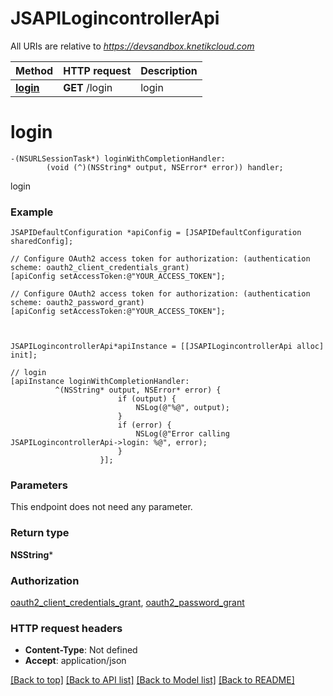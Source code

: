 # JSAPILogincontrollerApi

All URIs are relative to *https://devsandbox.knetikcloud.com*

Method | HTTP request | Description
------------- | ------------- | -------------
[**login**](JSAPILogincontrollerApi.md#login) | **GET** /login | login


# **login**
```objc
-(NSURLSessionTask*) loginWithCompletionHandler: 
        (void (^)(NSString* output, NSError* error)) handler;
```

login

### Example 
```objc
JSAPIDefaultConfiguration *apiConfig = [JSAPIDefaultConfiguration sharedConfig];

// Configure OAuth2 access token for authorization: (authentication scheme: oauth2_client_credentials_grant)
[apiConfig setAccessToken:@"YOUR_ACCESS_TOKEN"];

// Configure OAuth2 access token for authorization: (authentication scheme: oauth2_password_grant)
[apiConfig setAccessToken:@"YOUR_ACCESS_TOKEN"];



JSAPILogincontrollerApi*apiInstance = [[JSAPILogincontrollerApi alloc] init];

// login
[apiInstance loginWithCompletionHandler: 
          ^(NSString* output, NSError* error) {
                        if (output) {
                            NSLog(@"%@", output);
                        }
                        if (error) {
                            NSLog(@"Error calling JSAPILogincontrollerApi->login: %@", error);
                        }
                    }];
```

### Parameters
This endpoint does not need any parameter.

### Return type

**NSString***

### Authorization

[oauth2_client_credentials_grant](../README.md#oauth2_client_credentials_grant), [oauth2_password_grant](../README.md#oauth2_password_grant)

### HTTP request headers

 - **Content-Type**: Not defined
 - **Accept**: application/json

[[Back to top]](#) [[Back to API list]](../README.md#documentation-for-api-endpoints) [[Back to Model list]](../README.md#documentation-for-models) [[Back to README]](../README.md)

